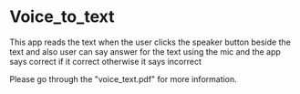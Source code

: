 # Voice_to_text
This app reads the text when the user clicks the speaker button beside the text and also user can say answer for the text using the mic and the app says correct if it correct otherwise it says incorrect


Please go through the "voice_text.pdf" for more information.
